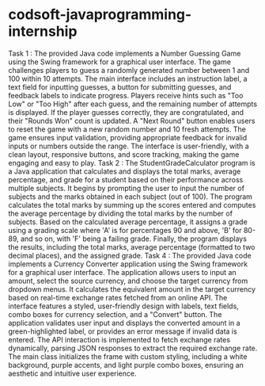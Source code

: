# codsoft-javaprogramming-internship
Task 1 : The provided Java code implements a Number Guessing Game using the Swing framework for a graphical user interface. The game challenges players to guess a randomly generated number between 1 and 100 within 10 attempts. The main interface includes an instruction label, a text field for inputting guesses, a button for submitting guesses, and feedback labels to indicate progress. Players receive hints such as "Too Low" or "Too High" after each guess, and the remaining number of attempts is displayed. If the player guesses correctly, they are congratulated, and their "Rounds Won" count is updated. A "Next Round" button enables users to reset the game with a new random number and 10 fresh attempts. The game ensures input validation, providing appropriate feedback for invalid inputs or numbers outside the range. The interface is user-friendly, with a clean layout, responsive buttons, and score tracking, making the game engaging and easy to play.
Task 2 : The StudentGradeCalculator program is a Java application that calculates and displays the total marks, average percentage, and grade for a student based on their performance across multiple subjects. It begins by prompting the user to input the number of subjects and the marks obtained in each subject (out of 100). The program calculates the total marks by summing up the scores entered and computes the average percentage by dividing the total marks by the number of subjects. Based on the calculated average percentage, it assigns a grade using a grading scale where 'A' is for percentages 90 and above, 'B' for 80-89, and so on, with 'F' being a failing grade. Finally, the program displays the results, including the total marks, average percentage (formatted to two decimal places), and the assigned grade.
Task 4 : The provided Java code implements a Currency Converter application using the Swing framework for a graphical user interface. The application allows users to input an amount, select the source currency, and choose the target currency from dropdown menus. It calculates the equivalent amount in the target currency based on real-time exchange rates fetched from an online API. The interface features a styled, user-friendly design with labels, text fields, combo boxes for currency selection, and a "Convert" button. The application validates user input and displays the converted amount in a green-highlighted label, or provides an error message if invalid data is entered. The API interaction is implemented to fetch exchange rates dynamically, parsing JSON responses to extract the required exchange rate. The main class initializes the frame with custom styling, including a white background, purple accents, and light purple combo boxes, ensuring an aesthetic and intuitive user experience.
